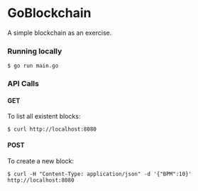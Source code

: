 # GoBlockchain

A simple blockchain as an exercise.

### Running locally
```shell
$ go run main.go
```

### API Calls

#### GET
To list all existent blocks:

```shell
$ curl http://localhost:8080
```

#### POST
To create a new block:
```shell
$ curl -H "Content-Type: application/json" -d '{"BPM":10}' http://localhost:8080
```
